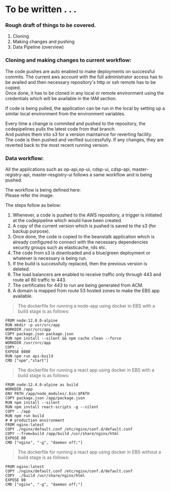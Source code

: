 # To be written . . .
### Rough draft of things to be covered.
1. Cloning
2. Making changes and pushing
3. Data Pipeline (overview)

### Cloning and making changes to current workflow:  
The code pushes are auto enabled to make deployments on successful commits.
The current aws account with the full administrator access has to be availed and then necessary repository's http or ssh remote has to be copied.  
Once done, it has to be cloned in any local or remote environment using the credentials which will be available in the IAM section.

If code is being pulled, the application can be run in the local by setting up a similar local environment from the environment variables.  

Every time a change is commited and pushed to the repository, the codepipelines pulls the latest code from that branch.  
And pushes them into s3 for a version maintaince for reverting facility.  
The code is then pushed and verified successfully. If any changes, they are reverted back to the most recent running version.


### Data workflow:
All the applications such as op-api,op-ui, cdsp-ui, cdsp-api, master-registry-api, master-resgistry-ui follows a same workflow and is being pushed.

The workflow is being defined here:  
Please refer the image.  

The steps follow as below:  
1. Whenever, a code is pushed to the AWS repository, a trigger is initiated at the codepipeline which would have been created.
2. A copy of the current version which is pushed is saved to the s3 (for backup purpose).
3. Once done, the code is copied to the beanstalk application which is already configured to connect with the necessary dependencies security groups such as elasticache, rds etc.
4. The code from s3 is downloaded and a blue/green deployment or whatever is necessary is being run.
5. If the build is successfully replaced, then the previous version is deleted. 
6. The load balancers are enabled to receive traffic only through 443 and route all 80 traffic to 443.
7. The certificates for 443 to run are being generated from ACM.
8. A domain is mapped from route 53 hosted zones to make the EBS app available.
   
>The dockerfile for running a node-app using docker in EBS with a build stage is as follows:  
```docker
FROM node:12.0.0-alpine
RUN mkdir -p usr/src/app
WORKDIR /usr/src/app
COPY package.json package.json
RUN npm install --silent && npm cache clean --force
WORKDIR /usr/src/app
COPY . .
EXPOSE 8080
RUN npm run api-build
CMD ["npm","start"]
```

>The dockerfile for running a react app using docker in EBS with a build stage is as follows:  
```docker
FROM node:12.4.0-alpine as build  
WORKDIR /app  
ENV PATH /app/node_modules/.bin:$PATH  
COPY package.json /app/package.json   
RUN npm install --silent  
RUN npm install react-scripts -g --silent  
COPY . /app  
RUN npm run build  
# # production environment  
FROM nginx:latest  
COPY ./nginx/default.conf /etc/nginx/conf.d/default.conf  
COPY --from=build /app/build /usr/share/nginx/html  
EXPOSE 80  
CMD ["nginx", "-g", "daemon off;"] 
```

>The dockerfile for running a react app using docker in EBS without a build stage is as follows:  
```docker
FROM nginx:latest
COPY ./nginx/default.conf /etc/nginx/conf.d/default.conf
COPY  ./build /usr/share/nginx/html
EXPOSE 80
CMD ["nginx", "-g", "daemon off;"] 
```
